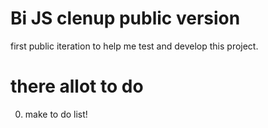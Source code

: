 # Bi JS  clenup public version
first public iteration to help me test and develop this project.

# there allot to do
0. make to do list! 